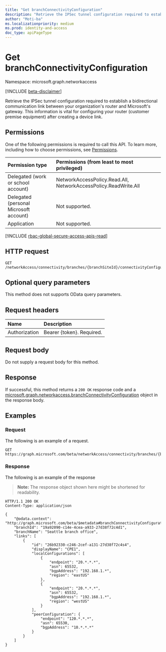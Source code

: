 ```yaml
---
title: "Get branchConnectivityConfiguration"
description: "Retrieve the IPSec tunnel configuration required to establish a bidirectional communication link between your organization's router and Microsoft's gateway. This information is vital for configuring your router (customer premise equipment) after creating a device link."
author: "Moti-ba"
ms.localizationpriority: medium
ms.prod: identity-and-access
doc_type: apiPageType
---
```


# Get branchConnectivityConfiguration
Namespace: microsoft.graph.networkaccess

[!INCLUDE [beta-disclaimer](../../includes/beta-disclaimer.md)]

Retrieve the IPSec tunnel configuration required to establish a bidirectional communication link between your organization's router and Microsoft's gateway. This information is vital for configuring your router (customer premise equipment) after creating a device link.

## Permissions
One of the following permissions is required to call this API. To learn more, including how to choose permissions, see [Permissions](/graph/permissions-reference).

|Permission type|Permissions (from least to most privileged)|
|:---|:---|
|Delegated (work or school account)|NetworkAccessPolicy.Read.All, NetworkAccessPolicy.ReadWrite.All|
|Delegated (personal Microsoft account)|Not supported.|
|Application|Not supported.|

[!INCLUDE [rbac-global-secure-access-apis-read](../includes/rbac-for-apis/rbac-global-secure-access-apis-read.md)]

## HTTP request

<!-- {
  "blockType": "ignored"
}
-->
``` http
GET /networkAccess/connectivity/branches/{branchSiteId}/connectivityConfiguration
```

## Optional query parameters
This method does not supports OData query parameters.

## Request headers
|Name|Description|
|:---|:---|
|Authorization|Bearer {token}. Required.|

## Request body
Do not supply a request body for this method.

## Response

If successful, this method returns a `200 OK` response code and a [microsoft.graph.networkaccess.branchConnectivityConfiguration](../resources/networkaccess-branchconnectivityconfiguration.md) object in the response body.

## Examples

### Request
The following is an example of a request.
<!-- {
  "blockType": "request",
  "name": "get_branchconnectivityconfiguration"
}
-->
``` http
GET https://graph.microsoft.com/beta/networkAccess/connectivity/branches/{branchSiteId}/connectivityConfiguration
```


### Response
The following is an example of the response
>**Note:** The response object shown here might be shortened for readability.
<!-- {
  "blockType": "response",
  "truncated": true,
  "@odata.type": "microsoft.graph.networkaccess.branchConnectivityConfiguration"
}
-->
``` http
HTTP/1.1 200 OK
Content-Type: application/json

{
    "@odata.context": "http://graph.microsoft.com/beta/$metadata#branchConnectivityConfiguration",
    "branchId": "19a92090-c14e-4cea-a933-27d38f72c4d1",
    "branchName": "Seattle branch office",
    "links": [
        {
            "id": "26b92330-c246-2cef-a131-27d38f72c4s4",
            "displayName": "CPE1",
            "localConfigurations": [
                {
                    "endpoint": "20.*.*.*",
                    "asn": 65532,
                    "bgpAddress": "192.168.1.*",
                    "region": "eastUS"
                },
                {
                    "endpoint": "20.*.*.*",
                    "asn": 65532,
                    "bgpAddress": "192.168.1.*",
                    "region": "westUS"
                }
            ],
            "peerConfiguration": {
                "endpoint": "120.*.*.*",
                "asn": 65530,
                "bgpAddress": "10.*.*.*"
            }
        }
    ]
}
```


